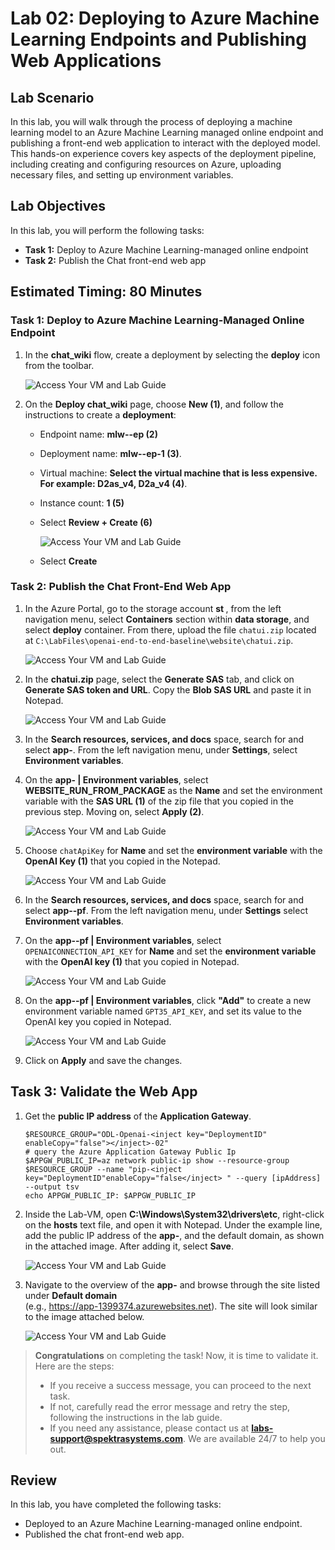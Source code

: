 # Lab 02: Deploying to Azure Machine Learning Endpoints and Publishing Web Applications

## Lab Scenario

In this lab, you will walk through the process of deploying a machine learning model to an Azure Machine Learning managed online endpoint and publishing a front-end web application to interact with the deployed model. This hands-on experience covers key aspects of the deployment pipeline, including creating and configuring resources on Azure, uploading necessary files, and setting up environment variables.

## Lab Objectives

In this lab, you will perform the following tasks:

- **Task 1:** Deploy to Azure Machine Learning-managed online endpoint
- **Task 2:** Publish the Chat front-end web app

## Estimated Timing: 80 Minutes

### Task 1: Deploy to Azure Machine Learning-Managed Online Endpoint

1. In the **chat_wiki** flow, create a deployment by selecting the **deploy** icon from the toolbar.

    ![Access Your VM and Lab Guide](../media/deploy.png)

1. On the **Deploy chat_wiki** page, choose **New (1)**, and follow the instructions to create a **deployment**:

   - Endpoint name: **mlw-<inject key="DeploymentID" enableCopy="false"></inject>-ep (2)**
     
   - Deployment name: **mlw-<inject key="DeploymentID" enableCopy="false"></inject>-ep-1 (3)**.
   
   - Virtual machine: **Select the virtual machine that is less expensive. For example: D2as_v4, D2a_v4 (4)**.
   
   - Instance count: **1 (5)**
   
   - Select **Review + Create (6)**

        ![Access Your VM and Lab Guide](../media/save1.png)
    
    - Select **Create**
    
    
### Task 2: Publish the Chat Front-End Web App

1. In the Azure Portal, go to the storage account **st <inject key="DeploymentID" enableCopy="false"></inject>**, from the left navigation menu, select **Containers** section within **data storage**, and select **deploy** container. From there, upload the file `chatui.zip` located at `C:\LabFiles\openai-end-to-end-baseline\website\chatui.zip`.

   ![Access Your VM and Lab Guide](../media/openai-main-11.png)
   
1. In the **chatui.zip** page, select the **Generate SAS** tab, and click on **Generate SAS token and URL**. Copy the **Blob SAS URL** and paste it in Notepad.

    ![Access Your VM and Lab Guide](../media/generatesastoken.png)

1. In the **Search resources, services, and docs** space, search for and select **app-<inject key="DeploymentID" enableCopy="false"></inject>**. From the left navigation menu, under **Settings**, select **Environment variables**.
   
1. On the **app-<inject key="DeploymentID" enableCopy="false"></inject> | Environment variables**, select **WEBSITE_RUN_FROM_PACKAGE** as the **Name** and set the environment variable with the **SAS URL (1)** of the zip file that you copied in the previous step. Moving on, select **Apply (2)**.

   ![Access Your VM and Lab Guide](../media/websiteapply.png)

1. Choose `chatApiKey` for **Name** and set the **environment variable** with the **OpenAI Key (1)** that you copied in the Notepad.

   ![Access Your VM and Lab Guide](../media/chat_api1.png)
   
1. In the **Search resources, services, and docs** space, search for and select **app-<inject key="DeploymentID" enableCopy="false"></inject>-pf**. From the left navigation menu, under **Settings** select **Environment variables**.

1. On the **app-<inject key="DeploymentID" enableCopy="false"></inject>-pf | Environment variables**, select `OPENAICONNECTION_API_KEY` for **Name** and set the **environment variable** with the **OpenAI key (1)** that you copied in Notepad.

   ![Access Your VM and Lab Guide](../media/chat_api3.png)
   
1. On the **app-<inject key="DeploymentID" enableCopy="false"></inject>-pf | Environment variables**, click **"Add"** to create a new environment variable named `GPT35_API_KEY`, and set its value to the OpenAI key you copied in Notepad.

   ![Access Your VM and Lab Guide](../media/chat_api2.png)

1. Click on **Apply** and save the changes.
   
## Task 3: Validate the Web App

1. Get the **public IP address** of the **Application Gateway**.
    ```
    $RESOURCE_GROUP="ODL-Openai-<inject key="DeploymentID" enableCopy="false"></inject>-02"
    # query the Azure Application Gateway Public Ip
    $APPGW_PUBLIC_IP=az network public-ip show --resource-group $RESOURCE_GROUP --name "pip-<inject key="DeploymentID"enableCopy="false</inject> " --query [ipAddress] --output tsv
    echo APPGW_PUBLIC_IP: $APPGW_PUBLIC_IP
    
    ```
1. Inside the Lab-VM, open **C:\Windows\System32\drivers\etc**, right-click on the **hosts** text file, and open it with Notepad. Under the example line, add the public IP address of the **app-<inject key="DeploymentID" enableCopy="false"></inject>**, and the default domain, as shown in the attached image. After adding it, select **Save**.

   ![Access Your VM and Lab Guide](../media/save4.png)
  
1. Navigate to the overview of the **app-<inject key="DeploymentID" enableCopy="false"></inject>** and browse through the site listed under **Default domain**<br>
   (e.g., https://app-1399374.azurewebsites.net). The site will look similar to the image attached below.

   ![Access Your VM and Lab Guide](../media/save2.png)

> **Congratulations** on completing the task! Now, it is time to validate it. Here are the steps:
> - If you receive a success message, you can proceed to the next task.
> - If not, carefully read the error message and retry the step, following the instructions in the lab guide. 
> - If you need any assistance, please contact us at **labs-support@spektrasystems.com**. We are available 24/7 to help you out.
<validation step="bc1076dc-0395-45bd-ab87-150b43d617e5" />
   
## Review

In this lab, you have completed the following tasks:

- Deployed to an Azure Machine Learning-managed online endpoint.
- Published the chat front-end web app.
